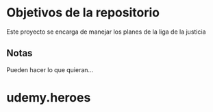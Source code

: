 # Objetivos de la repositorio

Este proyecto se encarga de manejar los planes de la liga de la justicia


## Notas
Pueden hacer lo que quieran...
# udemy.heroes
